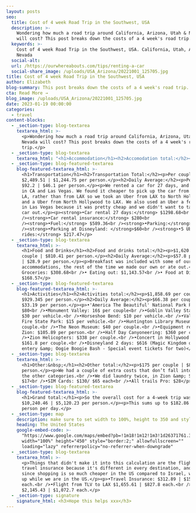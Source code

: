 ```yaml
---
layout: posts
seo:
  title: Cost of 4 week Road Trip in the Southwest, USA
  description: >-
    Wondering how much a road trip around California, Arizona, Utah & Nevada
    will cost? This post breaks down the costs of a 4 week's road trip.
  keywords: >-
    Cost of 4 week Road Trip in the Southwest, USA. California, Utah, Arizona &
    Nevada
  social-alt:
  url: /https://ourwhereabouts.com/tips/renting-a-car
  social-share_image: /uploads/USA_Arizona/20221001_125705.jpg
title: Cost of 4 week Road Trip in the Southwest, USA
author: Elizabeth
blog-summary: This post breaks down the costs of a 4 week's road trip.
cta: Read More →
blog_image: /uploads/USA_Arizona/20221001_125705.jpg
date: 2023-01-19 00:00:00
categories:
  - travel
content-blocks:
  - _section-type: blog-textarea
    textarea_html: >-
      <p>Wondering how much a road trip around California, Arizona, Utah &amp;
      Nevada will cost? This post breaks down the costs of a 4 week's road
      trip.</p>
  - _section-type: blog-textarea
    textarea_html: "<h1>Accommodation</h1><h2>Accomodation total:</h2><p>$5,624.44 for a couple | $2,812.22 per person</p><h2>Daily Average:&nbsp;</h2><p>$200.5 for a couple | $100.25 per person.</p><p>\_</p><p><strong>•7 nights in Los Angeles, CA: </strong>$2,008.6<br />•3 nights in JW Marriott L.A. Live: $1,530.12<br />• 4 nights in Hollywood Historic Hotel $470.67&nbsp;</p><p><strong>•2 nights in Sedona, AZ:</strong> $281.64<br />We stayed at an Airbnb that we can’t really recommend.</p><p><strong>•2 nights in Page, AZ: </strong>$226.04<br />Super 8 by Wyndham Page/Lake Powell</p><p><strong>•3 nights in Moab, UT: </strong>$525.38<br />Red Stone Inn</p><p><strong>•1 night in Hanksville, UT: </strong>$166.39<br />Whispering Sand Motel&nbsp;</p><p><strong>•2 nights in Tropic, UT (Bryce Canyon):</strong> $234<br />Bryce Pioneer Village</p><p><strong>•2 nights in Kanab, UT: </strong>$173.07<br />Red Canyon Cabins</p><p><strong>•2 nights in Springdale, UT (Zion):</strong> $1,281.16<br />Cable Mountain Lodge</p><p><strong>•2 nights in Las Vegas, NV: </strong>$285.62<br />Downtown Grand Hotel &amp; Casino</p><p><strong>•2 nights in Amargosa Valley, NV (Death Valley): </strong>$235.4<br />Longstreet Inn &amp; Casino</p><p><strong>•3 nights in Anaheim, CA (Disneyland):</strong> $298.35<br />Days Inn by Wyndham Anaheim Near the Park</p>"
  - _section-type: blog-featured-textarea
    blog-featured-textarea_html: >-
      <h1>Transportation</h1><h2>Transportation Total:</h2><p>Per couple
      $2,489.51 | $1,244.75 per person.</p><h2>Daily Average:</h2><p>Per couple
      $92.2 | $46.1 per person.</p><p>We rented a car for 27 days, and used Uber
      in CA and Las Vegas. We found it cheaper to pick up the car from central
      LA, rather than from LAX so we took an Uber from LAX to North Hollywood
      and a Uber from North Hollywood to LAX. We also used an Uber a few times
      in Las Vegas because it was pretty cheap and we didn't want to take our
      car out.</p><p><strong>•Car rental 27 days:</strong> $1298.68<br
      /><strong>•Car rental insurance:</strong> $280<br
      /><strong>•Fuel:</strong> $589.36<br /><strong>•Parking:</strong> $44<br
      /><strong>•Parking at Disneyland: </strong>$60<br /><strong>•5 Uber
      rides:</strong> $217.47</p>
  - _section-type: blog-textarea
    textarea_html: >-
      <h1>Food and Drinks</h1><h2>Food and drinks total:</h2><p>$1,620.82 per
      couple | $810.41 per person.</p><h2>Daily Average:</h2><p>$57.8 per couple
      | $28.9 per person.</p><p>Breakfast was included with some of our
      accommodations, the rest of the time we made our own or ate out.</p><p>•
      Groceries: $308.68<br />• Eating out: $1,143.57<br />• Food at Disneyland:
      $168.57</p>
  - _section-type: blog-featured-textarea
    blog-featured-textarea_html: >-
      <h1>Activities</h1><h2>Activities total:</h2><p>$1,858.69 per couple |
      $929.345 per person.</p><h2>Daily Average:</h2><p>$66.38 per couple |
      $33.19 per person.</p><p>•'America The Beautiful' National Park Pass:
      $80<br />•Monument Valley: 16$ per couple<br />•Goblin Valley State Park:
      $30 per vehicle.<br />•Horseshoe Bend: $10 per vehicle.<br />•Valley of
      Fire State Park: $15 per vehicle.<br />•Huntington Library Museum: $58 per
      couple.<br />•The Neon Museum: $40 per couple.<br />•Equipment rental
      Zion: $105.89 per person.<br />•Half Day Canyoneering: $360 per couple.<br
      />•Zion Helicopters: $338 per couple.<br />•Concert in Hollywood Bowl:
      $161.8 per couple.<br />•Disneyland 2 days: $616 (Magic Kingdom one day
      entery &amp; Oogie Boogie Bash - Special event tickets for two)</p>
  - _section-type: blog-textarea
    textarea_html: >-
      <h1>Other:&nbsp;</h1><h2>Other total:</h2><p>$175 per couple | $87.5 per
      person.</p><p>We had a couple of extra costs that don’t fall into any of
      the other categories.<br />•We did laundry twice, in Zion &amp; Sedona:
      $17<br />•SIM Cards: $130/ $65 each<br />•All trails Pro: $28</p>
  - _section-type: blog-featured-textarea
    blog-featured-textarea_html: >-
      <h1>Grand total:</h1><p>So the overall cost for a 4-week trip was
      $10,240.46 | $5,120.23 per person.</p><p>This sums up to $182.86 per
      person per day.</p>
  - _section-type: map
    description: make sure to set width to 100%, height to 350 and style to border 2
    heading: The United States
    google-embed-code: >-
      "https://www.google.com/maps/embed?pb=!1m18!1m12!1m3!1d26371761.39565452!2d-113.72550747730449!3d36.21011090736885!2m3!1f0!2f0!3f0!3m2!1i1024!2i768!4f13.1!3m3!1m2!1s0x54eab584e432360b%3A0x1c3bb99243deb742!2sUnited%20States!5e0!3m2!1sen!2sil!4v1674156887716!5m2!1sen!2sil"
      width="100%" height="450" style="border:2;" allowfullscreen=""
      loading="lazy" referrerpolicy="no-referrer-when-downgrade"
  - _section-type: blog-textarea
    textarea_html: >-
      <p>Things that didn't make it into this calculation are the flights,
      travel insurance because it's different in every destination, and shopping
      since shopping is so much cheaper in the US compared to Israel, we stoke
      up while we are in the US.</p><p>•Travel Insurance: $312.89 | $156.44
      each.<br />•Flight from TLV to LAX $1,655.61 | $827.8 each.<br />•Shopping
      $2,145.43 | $1,072.7 each.</p>
  - _section-type: signature
    signature_html: <h3>Hope this helps xxx</h3>
---
```


